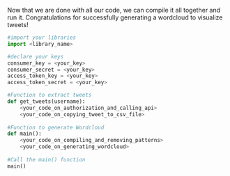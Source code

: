 <!--title={Compiling Code}-->

Now that we are done with all our code, we can compile it all together and run it. Congratulations for successfully generating a wordcloud to visualize tweets!

```python
#import your libraries
import <library_name>

#declare your keys
consumer_key = <your_key>
consumer_secret = <your_key>
access_token_key = <your_key>
access_token_secret = <your_key>

#Function to extract tweets
def get_tweets(username):
    <your_code_on_authorization_and_calling_api>
    <your_code_on_copying_tweet_to_csv_file>
    
#Function to generate Wordcloud
def main():
    <your_code_on_compiling_and_removing_patterns>
    <your_code_on_generating_wordcloud>
    
#Call the main() function
main()
```

